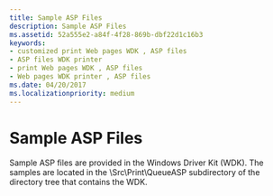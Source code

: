 ```yaml
---
title: Sample ASP Files
description: Sample ASP Files
ms.assetid: 52a555e2-a84f-4f28-869b-dbf22d1c16b3
keywords:
- customized print Web pages WDK , ASP files
- ASP files WDK printer
- print Web pages WDK , ASP files
- Web pages WDK printer , ASP files
ms.date: 04/20/2017
ms.localizationpriority: medium
---
```


# Sample ASP Files





Sample ASP files are provided in the Windows Driver Kit (WDK). The samples are located in the \\Src\\Print\\QueueASP subdirectory of the directory tree that contains the WDK.

 

 




